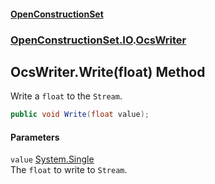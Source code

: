 #### [OpenConstructionSet](index.md 'index')
### [OpenConstructionSet.IO](index.md#OpenConstructionSet_IO 'OpenConstructionSet.IO').[OcsWriter](ZpKxsyHEFPikx37jMDDXsg.md 'OpenConstructionSet.IO.OcsWriter')
## OcsWriter.Write(float) Method
Write a `float` to the `Stream`.  
```csharp
public void Write(float value);
```
#### Parameters
<a name='OpenConstructionSet_IO_OcsWriter_Write(float)_value'></a>
`value` [System.Single](https://docs.microsoft.com/en-us/dotnet/api/System.Single 'System.Single')  
The `float` to write to `Stream`.
  
